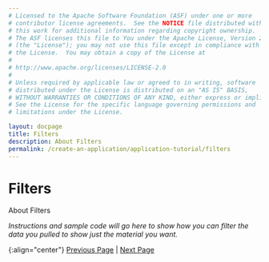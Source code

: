 ```yaml
---
# Licensed to the Apache Software Foundation (ASF) under one or more
# contributor license agreements.  See the NOTICE file distributed with
# this work for additional information regarding copyright ownership.
# The ASF licenses this file to You under the Apache License, Version 2.0
# (the "License"); you may not use this file except in compliance with
# the License.  You may obtain a copy of the License at
# 
# http://www.apache.org/licenses/LICENSE-2.0
# 
# Unless required by applicable law or agreed to in writing, software
# distributed under the License is distributed on an "AS IS" BASIS,
# WITHOUT WARRANTIES OR CONDITIONS OF ANY KIND, either express or implied.
# See the License for the specific language governing permissions and
# limitations under the License.

layout: docpage
title: Filters
description: About Filters
permalink: /create-an-application/application-tutorial/filters
---
```


# Filters

About Filters

*Instructions and sample code will go here to show how you can filter the data you pulled to show just the material you want.*


{:align="center"}
[Previous Page](create-an-application/application-tutorial/locales) \| [Next Page](create-an-application/application-tutorial/local-storage)

